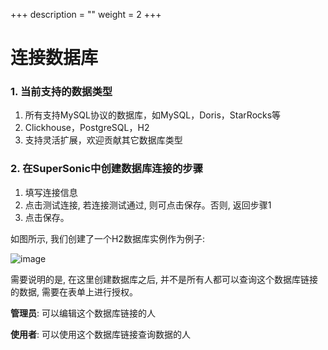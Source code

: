 +++
description = ""
weight = 2
+++

# 连接数据库

### **1. 当前支持的数据类型**
1. 所有支持MySQL协议的数据库，如MySQL，Doris，StarRocks等
2. Clickhouse，PostgreSQL，H2
3. 支持灵活扩展，欢迎贡献其它数据库类型

### **2. 在SuperSonic中创建数据库连接的步骤**

1. 填写连接信息
2. 点击测试连接, 若连接测试通过, 则可点击保存。否则, 返回步骤1
3. 点击保存。

如图所示, 我们创建了一个H2数据库实例作为例子:

![image](https://github.com/tencentmusic/supersonic/assets/22031277/f4b1b8d7-33fb-40b4-9767-c4acee534ea5)

需要说明的是, 在这里创建数据库之后, 并不是所有人都可以查询这个数据库链接的数据, 需要在表单上进行授权。

**管理员**: 可以编辑这个数据库链接的人

**使用者**: 可以使用这个数据库链接查询数据的人